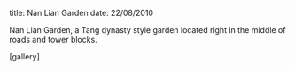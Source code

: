 title: Nan Lian Garden
date: 22/08/2010

Nan Lian Garden, a Tang dynasty style garden located right in the middle of roads and tower blocks.

[gallery] 
